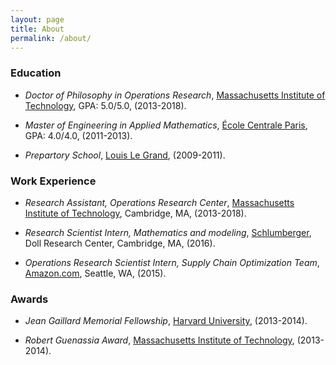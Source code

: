 ```yaml
---
layout: page
title: About
permalink: /about/
---
```


### Education

* *Doctor of Philosophy in Operations Research*, [Massachusetts Institute of Technology](http://www.mit.edu/~orc/), GPA: 5.0/5.0, (2013-2018).

* *Master of Engineering in Applied Mathematics*, [École Centrale Paris](http://www.ecp.fr), GPA: 4.0/4.0, (2011-2013).

* *Prepartory School*, [Louis Le Grand](http://louislegrand.org/index.php/les-cpge), (2009-2011).

### Work Experience

* *Research Assistant, Operations Research Center*, [Massachusetts Institute of Technology](http://www.mit.edu/~orc/), Cambridge, MA, (2013-2018).

* *Research Scientist Intern, Mathematics and modeling*, [Schlumberger](http://www.slb.com/about/rd/research/sdr.aspx), Doll Research Center, Cambridge, MA, (2016).

* *Operations Research Scientist Intern, Supply Chain Optimization Team*, [Amazon.com](https://www.amazon.jobs/team/supply-chain-optimization-technologies), Seattle, WA, (2015).

### Awards

* *Jean Gaillard Memorial Fellowship*, [Harvard University](https://scholarships.harvard.edu/international-students/france), (2013-2014).

* *Robert Guenassia Award*, [Massachusetts Institute of Technology](https://odge.mit.edu/finances/fellowships/odgeawards/), (2013-2014).